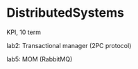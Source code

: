 # DistributedSystems

KPI, 10 term

lab2: Transactional manager (2PC protocol)

lab5: MOM (RabbitMQ)
